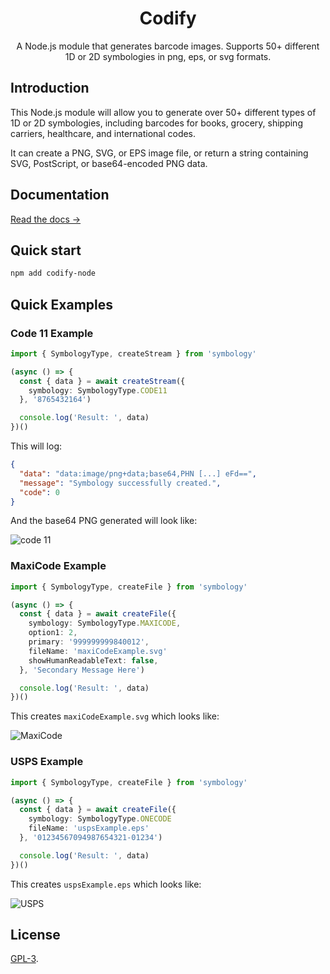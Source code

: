 <p align="center">
  <h1 style="text-align: center;" align="center">Codify</h1>
</p>

<p align="center">A Node.js module that generates barcode images. Supports 50+ different 1D or 2D symbologies in png, eps, or svg formats.</p>

<!--<p align="center">
  <a href="https://app.codecov.io/gh/bojovypstros/codify"><img
    src="https://img.shields.io/codecov/c/gh/bojovypstros/codify?style=for-the-badge"
    alt="Code coverage"
  /></a> <a href="https://github.com/jshor/symbology/actions?query=workflow%3A%22Merge+to+master%22"><img
    src="https://img.shields.io/github/workflow/status/jshor/symbology/Merge%20to%20master?style=for-the-badge"
    alt=""
  /></a> <a href="https://npmjs.com/package/symbology"><img
    src="http://img.shields.io/npm/v/symbology.svg?style=for-the-badge"
    alt="npm version"
  /></a>
</p>-->

## Introduction

This Node.js module will allow you to generate over 50+ different types of 1D or 2D symbologies, including barcodes for books, grocery, shipping carriers, healthcare, and international codes.

It can create a PNG, SVG, or EPS image file, or return a string containing SVG, PostScript, or base64-encoded PNG data.

## Documentation

[Read the docs →](https://github.com/bojovypstros/codify/blob/master/docs/README.md)

## Quick start

```sh
npm add codify-node
```

## Quick Examples

### Code 11 Example

```ts
import { SymbologyType, createStream } from 'symbology'

(async () => {
  const { data } = await createStream({
    symbology: SymbologyType.CODE11
  }, '8765432164')

  console.log('Result: ', data)
})()
```

This will log:

```json
{
  "data": "data:image/png+data;base64,PHN [...] eFd==",
  "message": "Symbology successfully created.",
  "code": 0
}
```

And the base64 PNG generated will look like:

![code 11](https://symbology.dev/assets/barcodes/barcode_14.png)

### MaxiCode Example

```ts
import { SymbologyType, createFile } from 'symbology'

(async () => {
  const { data } = await createFile({
    symbology: SymbologyType.MAXICODE,
    option1: 2,
    primary: '999999999840012',
    fileName: 'maxiCodeExample.svg'
    showHumanReadableText: false,
  }, 'Secondary Message Here')

  console.log('Result: ', data)
})()
```

This creates `maxiCodeExample.svg` which looks like:

![MaxiCode](https://symbology.dev/assets/barcodes/barcode_47.png)

### USPS Example

```ts
import { SymbologyType, createFile } from 'symbology'

(async () => {
  const { data } = await createFile({
    symbology: SymbologyType.ONECODE
    fileName: 'uspsExample.eps'
  }, '01234567094987654321-01234')

  console.log('Result: ', data)
})()
```

This creates `uspsExample.eps` which looks like:

![USPS](https://symbology.dev/assets/barcodes/barcode_42.png)

## License

[GPL-3](LICENSE.md).
